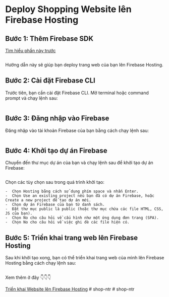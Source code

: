 # Deploy Shopping Website lên Firebase Hosting

## Bước 1: Thêm Firebase SDK

[Tìm hiểu phần này trước](https://firebase.google.com/docs/web/setup?hl=en&authuser=0&_gl=1*1i27qx4*_ga*MjEzMjgzNTg4OC4xNzM2MjMwMzkw*_ga_CW55HF8NVT*MTczNzY0MzkwNi4yNi4xLjE3Mzc2NDQ5MDYuMS4wLjA.)

```npm install firebase
```

Hướng dẫn này sẽ giúp bạn deploy trang web của bạn lên Firebase Hosting.

## Bước 2: Cài đặt Firebase CLI

Trước tiên, bạn cần cài đặt Firebase CLI. Mở terminal hoặc command prompt và chạy lệnh sau:

```npm install -g firebase-tools
```

## Bước 3: Đăng nhập vào Firebase

Đăng nhập vào tài khoản Firebase của bạn bằng cách chạy lệnh sau:

```firebase login
```

## Bước 4: Khởi tạo dự án Firebase

Chuyển đến thư mục dự án của bạn và chạy lệnh sau để khởi tạo dự án Firebase:

```firebase init
```

Chọn các tùy chọn sau trong quá trình khởi tạo:

    -  Chọn Hosting bằng cách sử dụng phím space và nhấn Enter.
    -  Chọn Use an existing project nếu bạn đã có dự án Firebase, hoặc Create a new project để tạo dự án mới.
    -  Chọn dự án Firebase của bạn từ danh sách.
    -  Đặt thư mục public là public (hoặc thư mục chứa các file HTML, CSS, JS của bạn).
    -  Chọn No cho câu hỏi về cấu hình như một ứng dụng đơn trang (SPA).
    -  Chọn No cho câu hỏi về việc ghi đè các file hiện có.

## Bước 5: Triển khai trang web lên Firebase Hosting

Sau khi khởi tạo xong, bạn có thể triển khai trang web của mình lên Firebase Hosting bằng cách chạy lệnh sau: 

```firebase deploy
```

Xem thêm ở đây 👇👇👇

[Triển khai Website lên Firebase Hosting](https://www.youtube.com/watch?v=Ez7e99RS_jw&pp=ygUYZGVwbG95IHdlYiBsw6puIGZpcmViYXNl)
#   s h o p - n t r  
 #   s h o p - n t r  
 